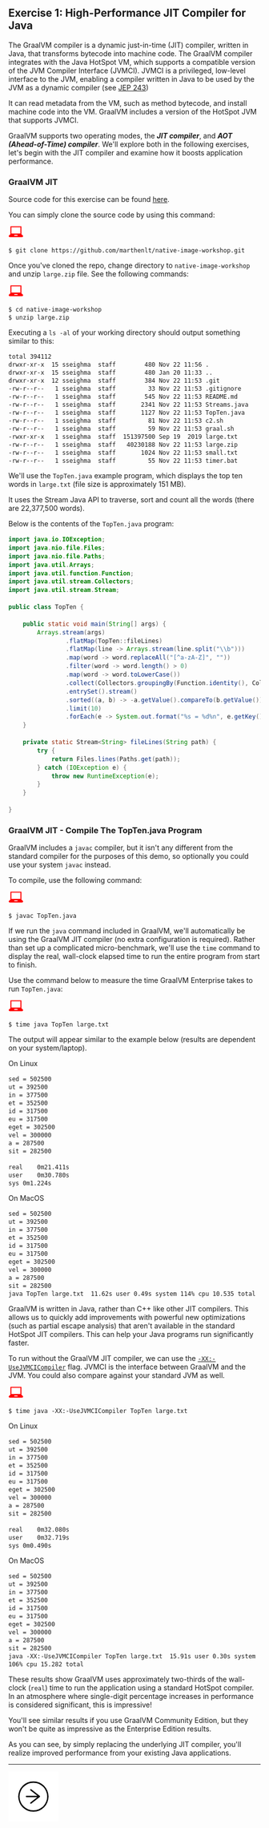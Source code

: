 ## Exercise 1: High-Performance JIT Compiler for Java

The GraalVM compiler is a dynamic just-in-time (JIT) compiler, written in Java, that transforms bytecode into machine code. The GraalVM compiler integrates with the Java HotSpot VM, which supports a compatible version of the JVM Compiler Interface (JVMCI). JVMCI is a privileged, low-level interface to the JVM, enabling a compiler written in Java to be used by the JVM as a dynamic compiler (see [JEP 243](https://openjdk.org/jeps/243))

It can read metadata from the VM, such as method bytecode, and install machine code into the VM. GraalVM includes a version of the HotSpot JVM that supports JVMCI.

GraalVM supports two operating modes, the _**JIT compiler**_, and _**AOT (Ahead-of-Time) compiler**_.  We'll explore both in the following exercises, let's begin with the JIT compiler and examine how it boosts application performance.

### GraalVM JIT

Source code for this exercise can be found [here](https://github.com/marthenlt/native-image-workshop).

You can simply clone the source code by using this command:

![user input](../images/userinput.png)

```shell
$ git clone https://github.com/marthenlt/native-image-workshop.git
```

Once you've cloned the repo, change directory to `native-image-workshop` and unzip `large.zip` file. See the following commands:

![user input](../images/userinput.png)

```shell
$ cd native-image-workshop
$ unzip large.zip
```

Executing a `ls -al` of your working directory should output something similar to this:

```
total 394112
drwxr-xr-x  15 sseighma  staff        480 Nov 22 11:56 .
drwxr-xr-x  15 sseighma  staff        480 Jan 20 11:33 ..
drwxr-xr-x  12 sseighma  staff        384 Nov 22 11:53 .git
-rw-r--r--   1 sseighma  staff         33 Nov 22 11:53 .gitignore
-rw-r--r--   1 sseighma  staff        545 Nov 22 11:53 README.md
-rw-r--r--   1 sseighma  staff       2341 Nov 22 11:53 Streams.java
-rw-r--r--   1 sseighma  staff       1127 Nov 22 11:53 TopTen.java
-rw-r--r--   1 sseighma  staff         81 Nov 22 11:53 c2.sh
-rw-r--r--   1 sseighma  staff         59 Nov 22 11:53 graal.sh
-rwxr-xr-x   1 sseighma  staff  151397500 Sep 19  2019 large.txt
-rw-r--r--   1 sseighma  staff   40230188 Nov 22 11:53 large.zip
-rw-r--r--   1 sseighma  staff       1024 Nov 22 11:53 small.txt
-rw-r--r--   1 sseighma  staff         55 Nov 22 11:53 timer.bat
```

We'll use the `TopTen.java` example program, which displays the top ten words in `large.txt` (file size is approximately 151 MB).

It uses the Stream Java API to traverse, sort and count all the words (there are 22,377,500 words).

Below is the contents of the `TopTen.java` program:

```java
import java.io.IOException;
import java.nio.file.Files;
import java.nio.file.Paths;
import java.util.Arrays;
import java.util.function.Function;
import java.util.stream.Collectors;
import java.util.stream.Stream;

public class TopTen {

    public static void main(String[] args) {
        Arrays.stream(args)
                .flatMap(TopTen::fileLines)
                .flatMap(line -> Arrays.stream(line.split("\\b")))
                .map(word -> word.replaceAll("[^a-zA-Z]", ""))
                .filter(word -> word.length() > 0)
                .map(word -> word.toLowerCase())
                .collect(Collectors.groupingBy(Function.identity(), Collectors.counting()))
                .entrySet().stream()
                .sorted((a, b) -> -a.getValue().compareTo(b.getValue()))
                .limit(10)
                .forEach(e -> System.out.format("%s = %d%n", e.getKey(), e.getValue()));
    }

    private static Stream<String> fileLines(String path) {
        try {
            return Files.lines(Paths.get(path));
        } catch (IOException e) {
            throw new RuntimeException(e);
        }
    }

}
```

### GraalVM JIT - Compile The TopTen.java Program

GraalVM includes a `javac` compiler, but it isn't any different from the
standard compiler for the purposes of this demo, so optionally you could use your system `javac` instead.

To compile, use the following command:

![user input](../images/userinput.png)

```shell
$ javac TopTen.java
```

If we run the `java` command included in GraalVM, we'll automatically be using
the GraalVM JIT compiler (no extra configuration is required). Rather than set up a complicated micro-benchmark, we'll use the `time` command to display the real, wall-clock elapsed time to run the entire program from start to finish.

Use the command below to measure the time GraalVM Enterprise takes to run `TopTen.java`:

![user input](../images/userinput.png)

```shell
$ time java TopTen large.txt
```

The output will appear similar to the example below (results are dependent on your system/laptop).

On Linux

```
sed = 502500
ut = 392500
in = 377500
et = 352500
id = 317500
eu = 317500
eget = 302500
vel = 300000
a = 287500
sit = 282500

real	0m21.411s
user	0m30.780s
sys	0m1.224s
```

On MacOS

```
sed = 502500
ut = 392500
in = 377500
et = 352500
id = 317500
eu = 317500
eget = 302500
vel = 300000
a = 287500
sit = 282500
java TopTen large.txt  11.62s user 0.49s system 114% cpu 10.535 total
```

GraalVM is written in Java, rather than C++ like other JIT compilers. This allows us to quickly add improvements with powerful new optimizations (such as partial escape analysis) that aren't available in the standard HotSpot JIT compilers. This can help your Java programs run significantly faster.

To run without the GraalVM JIT compiler, we can use the [`-XX:-UseJVMCICompiler`](https://www.graalvm.org/22.2/reference-manual/java/options/) flag. JVMCI is the interface between GraalVM and the JVM. You could also compare against your standard JVM as well.

![user input](../images/userinput.png)

```shell
$ time java -XX:-UseJVMCICompiler TopTen large.txt
```

On Linux

```
sed = 502500
ut = 392500
in = 377500
et = 352500
id = 317500
eu = 317500
eget = 302500
vel = 300000
a = 287500
sit = 282500

real	0m32.080s
user	0m32.719s
sys	0m0.490s
```

On MacOS

```
sed = 502500
ut = 392500
in = 377500
et = 352500
id = 317500
eu = 317500
eget = 302500
vel = 300000
a = 287500
sit = 282500
java -XX:-UseJVMCICompiler TopTen large.txt  15.91s user 0.30s system 106% cpu 15.282 total
```

These results show GraalVM uses approximately two-thirds of the wall-clock (`real`) time to run the application using a standard HotSpot compiler. In an atmosphere where single-digit percentage increases in performance is considered significant, this is impressive!

You'll see similar results if you use GraalVM Community Edition, but they won't be quite as impressive as the Enterprise Edition results.

As you can see, by simply replacing the underlying JIT compiler, you'll realize improved performance from your existing Java applications.

---

<a href="../ex02/">
    <img src="../images/noun_Next_511450_100.png"/>
</a>
